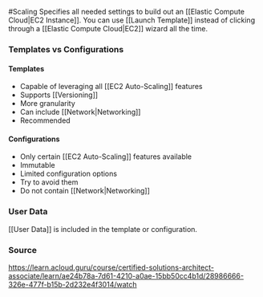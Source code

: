 #Scaling 
Specifies all needed settings to build out an [[Elastic Compute Cloud|EC2 Instance]].
You can use [[Launch Template]] instead of clicking through a [[Elastic Compute Cloud|EC2]] wizard all the time.
### Templates vs Configurations
#### Templates
* Capable of leveraging all [[EC2 Auto-Scaling]] features
* Supports [[Versioning]]
* More granularity
* Can include [[Network|Networking]]
* Recommended
#### Configurations
* Only certain [[EC2 Auto-Scaling]] features available
* Immutable
* Limited configuration options
* Try to avoid them
* Do not contain [[Network|Networking]]
### User Data
[[User Data]] is included in the template or configuration.
### Source
https://learn.acloud.guru/course/certified-solutions-architect-associate/learn/ae24b78a-7d61-4210-a0ae-15bb50cc4b1d/28986666-326e-477f-b15b-2d232e4f3014/watch